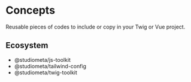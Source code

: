 # Concepts

Reusable pieces of codes to include or copy in your Twig or Vue project.

## Ecosystem

- @studiometa/js-toolkit
- @studiometa/tailwind-config
- @studiometa/twig-toolkit
